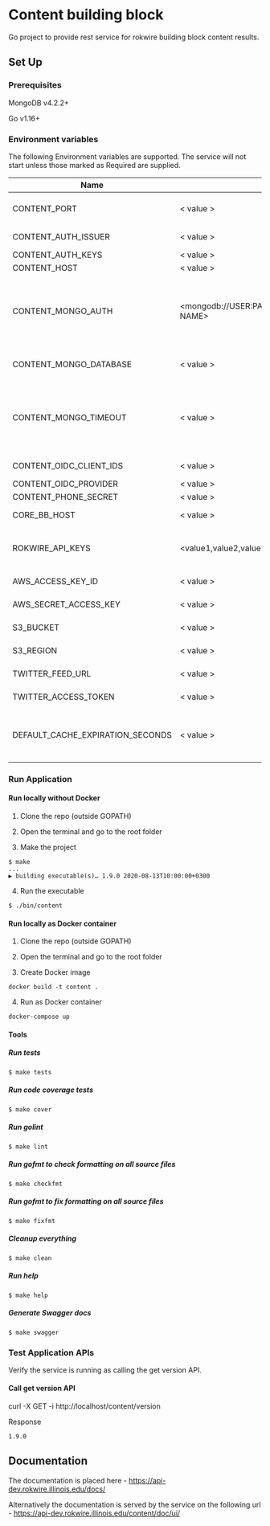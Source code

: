 # Content building block

Go project to provide rest service for rokwire building block content results.

## Set Up

### Prerequisites

MongoDB v4.2.2+

Go v1.16+

### Environment variables
The following Environment variables are supported. The service will not start unless those marked as Required are supplied.

Name|Value|Required|Description
---|---|---|---
CONTENT_PORT | < value > | yes | The port number of the listening port
CONTENT_AUTH_ISSUER | < value > | yes | Auth issuer base uri
CONTENT_AUTH_KEYS | < value > | yes | Auth keys
CONTENT_HOST | < value > | yes | Host name
CONTENT_MONGO_AUTH | <mongodb://USER:PASSWORD@HOST:PORT/DATABASE NAME> | yes | MongoDB authentication string. The user must have read/write privileges.
CONTENT_MONGO_DATABASE | < value > | yes | MongoDB database name
CONTENT_MONGO_TIMEOUT | < value > | no | MongoDB timeout in milliseconds. Set default value(500 milliseconds) if omitted
CONTENT_OIDC_CLIENT_IDS | < value > | yes | OIDC admin client id
CONTENT_OIDC_PROVIDER | < value > | yes | OIDC provider
CONTENT_PHONE_SECRET | < value > | yes | Phone secret
CORE_BB_HOST | < value > | yes | Core BB host url
ROKWIRE_API_KEYS | <value1,value2,value3> | yes | Comma separated list of rokwire api keys
AWS_ACCESS_KEY_ID | < value > | yes | AWS Access key ID
AWS_SECRET_ACCESS_KEY | < value > | yes | AWS Secret access ket
S3_BUCKET | < value > | yes | AWS S3 bucket name
S3_REGION | < value > | yes | AWS S3 region name
TWITTER_FEED_URL | < value > | yes | Twitter Feed base URL
TWITTER_ACCESS_TOKEN | < value > | yes | Twitter Bearer access token
DEFAULT_CACHE_EXPIRATION_SECONDS | < value > | false | Default cache expiration time in seconds. Default: 120
### Run Application

#### Run locally without Docker

1. Clone the repo (outside GOPATH)

2. Open the terminal and go to the root folder
  
3. Make the project  
```
$ make
...
▶ building executable(s)… 1.9.0 2020-08-13T10:00:00+0300
```

4. Run the executable
```
$ ./bin/content
```

#### Run locally as Docker container

1. Clone the repo (outside GOPATH)

2. Open the terminal and go to the root folder
  
3. Create Docker image  
```
docker build -t content .
```
4. Run as Docker container
```
docker-compose up
```

#### Tools

##### Run tests
```
$ make tests
```

##### Run code coverage tests
```
$ make cover
```

##### Run golint
```
$ make lint
```

##### Run gofmt to check formatting on all source files
```
$ make checkfmt
```

##### Run gofmt to fix formatting on all source files
```
$ make fixfmt
```

##### Cleanup everything
```
$ make clean
```

##### Run help
```
$ make help
```

##### Generate Swagger docs
```
$ make swagger
```

### Test Application APIs

Verify the service is running as calling the get version API.

#### Call get version API

curl -X GET -i http://localhost/content/version

Response
```
1.9.0
```

## Documentation

The documentation is placed here - https://api-dev.rokwire.illinois.edu/docs/

Alternatively the documentation is served by the service on the following url - https://api-dev.rokwire.illinois.edu/content/doc/ui/
